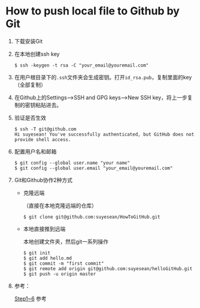 # How to push local file to Github by Git

1. 下载安装Git

2. 在本地创建ssh key

   ``` shell
   $ ssh -keygen -t rsa -C "your_email@youremail.com"
   ```

3. 在用户根目录下的`.ssh`文件夹会生成密钥。打开`id_rsa.pub`，复制里面的key（全部复制）

4. 在Github上的Settings-->SSH and GPG keys-->New SSH key，将上一步复制的密钥粘贴进去。

5. 验证是否生效

   ``` shell
   $ ssh -T git@github.com
   Hi suyesean! You've successfully authenticated, but GitHub does not provide shell access.
   ```

6. 配置用户名和邮箱

   ``` shell
   $ git config --global user.name "your name"
   $ git config --global user.email "your_email@youremail.com"
   ```

7. Git和Github协作2种方式

   - 克隆远端

     （直接在本地克隆远端的仓库）

     ``` shell
     $ git clone git@github.com:suyesean/HowToGitHub.git
     ```

   - 本地直接推到远端

     本地创建文件夹，然后git一系列操作

     ``` shell
     $ git init
     $ git add hello.md
     $ git commit -m "first commit"
     $ git remote add origin git@github.com:suyesean/helloGitHub.git
     $ git push -u origin master
     ```

8. 参考：

   [Step1~6][1] 参考

   [1]: https://www.runoob.com/w3cnote/git-guide.html